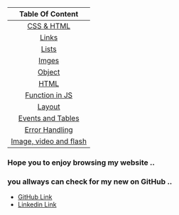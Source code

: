| Table Of Content  | 
| :-----------------: |
|  [CSS & HTML](https://omar-zoubi.github.io/reading-notes/Reading-notes201/class) |
|  [Links](https://omar-zoubi.github.io/reading-notes/Reading-notes201/reading02) |
|  [Lists](https://omar-zoubi.github.io/reading-notes/Reading-notes201/reading03) |
|  [Imges](https://omar-zoubi.github.io/reading-notes/Reading-notes201/reading05) |
|  [Object](https://omar-zoubi.github.io/reading-notes/Reading-notes201/reading06) |
|  [HTML](https://omar-zoubi.github.io/reading-notes/Reading-notes201/reading01) |
|  [Function in JS](https://omar-zoubi.github.io/reading-notes/Reading-notes201/reading07) |
|  [Layout](https://omar-zoubi.github.io/reading-notes/Reading-notes201/reading08) |
|  [Events and Tables](https://omar-zoubi.github.io/reading-notes/Reading-notes201/reading09) |
|  [Error Handling](https://omar-zoubi.github.io/reading-notes/Reading-notes201/reading10) |
|  [Image, video and flash ](https://omar-zoubi.github.io/reading-notes/Reading-notes201/reading11) |




### Hope you to enjoy browsing my website .. 
### you allways can check for my new on GitHub ..

- [GitHub Link](https://github.com/Omar-zoubi)
- [Linkedin Link](https://www.linkedin.com/in/omar-alzoubi-54034bb4/)


